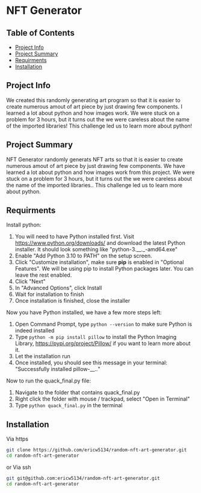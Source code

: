 # NFT Generator

## Table of Contents

- [Project Info](#project-info)
- [Project Summary](#project-summary)
- [Requirments](#Requirments)
- [Installation](#installation)

## Project Info

We created this randomly generating art program so that it is easier to create numerous amout of art piece by just drawing few components. I learned a lot about python and how images work. We were stuck on a problem for 3 hours, but it turns out the we were careless about the name of the imported libraries! This challenge led us to learn more about python!

## Project Summary

NFT Generator randomly generats NFT arts so that it is easier to create numerous amout of art piece by just drawing few components. We have learned a lot about python and how images work from this project. We were stuck on a problem for 3 hours, but it turns out the we were careless about the name of the imported libraries.. This challenge led us to learn more about python.

## Requirments

Install python: 

1. You will need to have Python installed first. Visit https://www.python.org/downloads/ and download the latest Python installer. It should look something like "python-3.__._-amd64.exe"
2. Enable "Add Python 3.10 to PATH" on the setup screen.
3. Click "Customize installation", make sure **pip** is enabled in "Optional Features". We will be using pip to install Python packages later. You can leave the rest enabled. 
4. Click "Next"
5. In "Advanced Options", click Install
6. Wait for installation to finish
7. Once installation is finished, close the installer

Now you have Python installed, we have a few more steps left: 

1. Open Command Prompt, type ```python --version``` to make sure Python is indeed installed
2. Type ```python -m pip install pillow``` to install the Python Imaging Library, https://pypi.org/project/Pillow/ if you want to learn more about it. 
3. Let the installation run
4. Once installed, you should see this message in your terminal: "Successfully installed pillow-__._._"

Now to run the quack_final.py file:
1. Navigate to the folder that contains quack_final.py
2. Right click the folder with mouse / trackpad, select "Open in Terminal"
3. Type ```python quack_final.py``` in the terminal

## Installation
Via https
```bash
git clone https://github.com/ericw5134/random-nft-art-generator.git
cd random-nft-art-generator
```
or 
Via ssh
```bash
git git@github.com:ericw5134/random-nft-art-generator.git
cd random-nft-art-generator
```
